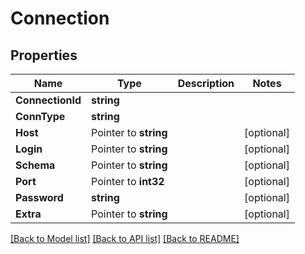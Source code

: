 # Connection

## Properties

Name | Type | Description | Notes
------------ | ------------- | ------------- | -------------
**ConnectionId** | **string** |  | 
**ConnType** | **string** |  | 
**Host** | Pointer to **string** |  | [optional] 
**Login** | Pointer to **string** |  | [optional] 
**Schema** | Pointer to **string** |  | [optional] 
**Port** | Pointer to **int32** |  | [optional] 
**Password** | **string** |  | [optional] 
**Extra** | Pointer to **string** |  | [optional] 

[[Back to Model list]](../README.md#documentation-for-models) [[Back to API list]](../README.md#documentation-for-api-endpoints) [[Back to README]](../README.md)


